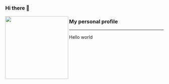 ### Hi there 👋

<p>
  <img align="left" width="200" height="200" src="https://raw.githubusercontent.com/Diogenes1993/Diogenes1993/master/Img/luchadortocat.png?raw=true">
  
### My personal profile
---
Hello world